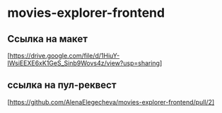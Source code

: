 # movies-explorer-frontend

## Ссылка на макет 
[https://drive.google.com/file/d/1HiuY-IWsiEEXE6xK1GeS_Sinb9Wovs4z/view?usp=sharing] 

## ссылка на пул-реквест
[https://github.com/AlenaElegecheva/movies-explorer-frontend/pull/2]
